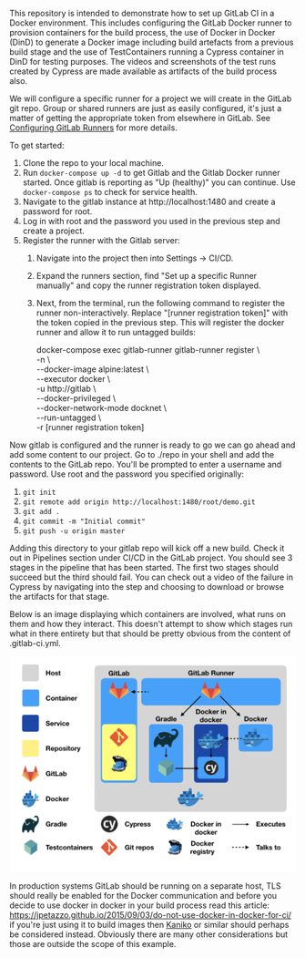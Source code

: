 This repository is intended to demonstrate how to set up GitLab CI in a Docker environment. This includes configuring the GitLab Docker runner to provision containers for the build process, the use of Docker in Docker (DinD) to generate a Docker image including build artefacts from a previous build stage and the use of TestContainers running a Cypress container in DinD for testing purposes. The videos and screenshots of the test runs created by Cypress are made available as artifacts of the build process also.

We will configure a specific runner for a project we will create in the GitLab git repo. Group or shared runners are just as easily configured, it's just a matter of getting the appropriate token from elsewhere in GitLab. See [Configuring GitLab Runners](https://docs.gitlab.com/ee/ci/runners/README.html) for more details.

To get started:

1. Clone the repo to your local machine. 
1. Run `docker-compose up -d` to get Gitlab and the Gitlab Docker runner started. Once gitlab is reporting as "Up (healthy)" you can continue. Use `docker-compose ps` to check for service health.
1. Navigate to the gitlab instance at http://localhost:1480 and create a password for root.
1. Log in with root and the password you used in the previous step and create a project.
1. Register the runner with the Gitlab server:
	1. Navigate into the project then into Settings -> CI/CD.
	1. Expand the runners section, find "Set up a specific Runner manually" and copy the runner registration token displayed.
	1. Next, from the terminal, run the following command to register the runner non-interactively. Replace "[runner registration token]" with the token copied in the previous step. This will register the docker runner and allow it to run untagged builds:

	   docker-compose exec gitlab-runner gitlab-runner register \\  
			-n \\  
			--docker-image alpine:latest \\  
			--executor docker \\  
			-u http://gitlab \\  
			--docker-privileged \\  
			--docker-network-mode docknet \\  
			--run-untagged \\  
			-r [runner registration token]

Now gitlab is configured and the runner is ready to go we can go ahead and add some content to our project. Go to ./repo in your shell and add the contents to the GitLab repo. You'll be prompted to enter a username and password. Use root and the password you specified originally:

1. `git init`
1. `git remote add origin http://localhost:1480/root/demo.git`
1. `git add .`
1. `git commit -m "Initial commit"`
1. `git push -u origin master`


Adding this directory to your gitlab repo will kick off a new build. Check it out in Pipelines section under CI/CD in the GitLab project. You should see 3 stages in the pipeline that has been started. The first two stages should succeed but the third should fail. You can check out a video of the failure in Cypress by navigating into the step and choosing to download or browse the artifacts for that stage. 

Below is an image displaying which containers are involved, what runs on them and how they interact. This doesn't attempt to show which stages run what in there entirety but that should be pretty obvious from the content of .gitlab-ci.yml. 

![Architecture](architecture.png)

In production systems GitLab should be running on a separate host, TLS should really be enabled for the Docker communication and before you decide to use docker in docker in your build process read this article: https://jpetazzo.github.io/2015/09/03/do-not-use-docker-in-docker-for-ci/ if you're just using it to build images then [Kaniko](https://github.com/GoogleContainerTools/kaniko) or similar should perhaps be considered instead. Obviously there are many other considerations but those are outside the scope of this example.
